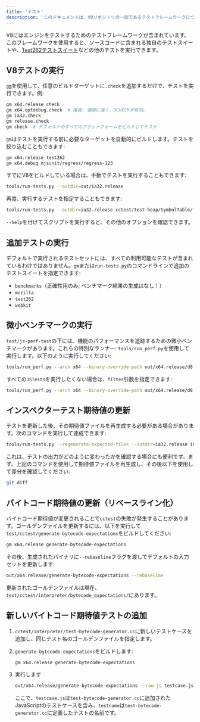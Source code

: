```yaml
---
title: 'テスト'
description: 'このドキュメントは、V8リポジトリの一部であるテストフレームワークについて説明します。'
---
```

V8にはエンジンをテストするためのテストフレームワークが含まれています。このフレームワークを使用すると、ソースコードに含まれる独自のテストスイートや、[Test262テストスイート](https://github.com/tc39/test262)などの他のテストを実行できます。

## V8テストの実行

[`gm`](/docs/build-gn#gm)を使用して、任意のビルドターゲットに`.check`を追加するだけで、テストを実行できます。例:

```bash
gm x64.release.check
gm x64.optdebug.check  # 推奨: 適度に速く、DCHECKが有効。
gm ia32.check
gm release.check
gm check  # デフォルトのすべてのプラットフォームをビルドしてテスト
```

`gm`はテストを実行する前に必要なターゲットを自動的にビルドします。テストを絞り込むこともできます:

```bash
gm x64.release test262
gm x64.debug mjsunit/regress/regress-123
```

すでにV8をビルドしている場合は、手動でテストを実行することもできます:

```bash
tools/run-tests.py --outdir=out/ia32.release
```

再度、実行するテストを指定することもできます:

```bash
tools/run-tests.py --outdir=ia32.release cctest/test-heap/SymbolTable/* mjsunit/delete-in-eval
```

`--help`を付けてスクリプトを実行すると、その他のオプションを確認できます。

## 追加テストの実行

デフォルトで実行されるテストセットには、すべての利用可能なテストが含まれているわけではありません。`gm`または`run-tests.py`のコマンドラインで追加のテストスイートを指定できます:

- `benchmarks`（正確性用のみ; ベンチマーク結果の生成はなし！）
- `mozilla`
- `test262`
- `webkit`

## 微小ベンチマークの実行

`test/js-perf-test`の下には、機能のパフォーマンスを追跡するための微小ベンチマークがあります。これらの特別なランナー: `tools/run_perf.py`を使用して実行します。以下のように実行してください:

```bash
tools/run_perf.py --arch x64 --binary-override-path out/x64.release/d8 test/js-perf-test/JSTests.json
```

すべての`JSTests`を実行したくない場合は、`filter`引数を指定できます:

```bash
tools/run_perf.py --arch x64 --binary-override-path out/x64.release/d8 --filter JSTests/TypedArrays test/js-perf-test/JSTests.json
```

## インスペクターテスト期待値の更新

テストを更新した後、その期待値ファイルを再生成する必要がある場合があります。次のコマンドを実行して達成できます:

```bash
tools/run-tests.py --regenerate-expected-files --outdir=ia32.release inspector/debugger/set-instrumentation-breakpoint
```

これは、テストの出力がどのように変わったかを確認する場合にも便利です。まず、上記のコマンドを使用して期待値ファイルを再生成し、その後以下を使用して差分を確認してください:

```bash
git diff
```

## バイトコード期待値の更新（リベースライン化）

バイトコード期待値が変更されることで`cctest`の失敗が発生することがあります。ゴールデンファイルを更新するには、以下を実行して`test/cctest/generate-bytecode-expectations`をビルドしてください:

```bash
gm x64.release generate-bytecode-expectations
```

その後、生成されたバイナリに`--rebaseline`フラグを渡してデフォルトの入力セットを更新します:

```bash
out/x64.release/generate-bytecode-expectations --rebaseline
```

更新されたゴールデンファイルは現在、`test/cctest/interpreter/bytecode_expectations/`にあります。

## 新しいバイトコード期待値テストの追加

1. `cctest/interpreter/test-bytecode-generator.cc`に新しいテストケースを追加し、同じテスト名のゴールデンファイルを指定します。

1. `generate-bytecode-expectations`をビルドします:

    ```bash
    gm x64.release generate-bytecode-expectations
    ```

1. 実行します

    ```bash
    out/x64.release/generate-bytecode-expectations --raw-js testcase.js --output=test/cctest/interpreter/bytecode-expectations/testname.golden
    ```

    ここで、`testcase.js`は`test-bytecode-generator.cc`に追加されたJavaScriptのテストケースを含み、`testname`は`test-bytecode-generator.cc`に定義したテストの名前です。
